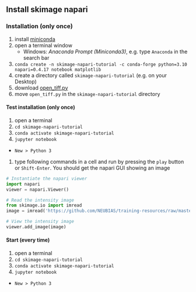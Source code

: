 ## Install skimage napari

### Installation (only once)

1. install [miniconda](https://docs.conda.io/en/latest/miniconda.html)
1. open a terminal window
	* Windows: *Anaconda Prompt (Miniconda3)*, e.g. type `Anaconda` in the search bar
1. `conda create -n skimage-napari-tutorial -c conda-forge python=3.10 napari=0.4.17 notebook matplotlib`
1. create a directory called `skimage-napari-tutorial` (e.g. on your Desktop)
1. download [open_tiff.py](https://neubias.github.io/training-resources/functions/open_tiff.py)
1. move `open_tiff.py` in the `skimage-napari-tutorial` directory

#### Test installation (only once)
1. open a terminal
1. `cd skimage-napari-tutorial`
1. `conda activate skimage-napari-tutorial`
1. `jupyter notebook`
  - `New > Python 3`
1. type following commands in a cell and run by pressing the `play` button or `Shift-Enter`. You should get the napari GUI showing an image

``` python
# Instantiate the napari viewer
import napari
viewer = napari.Viewer()

# Read the intensity image
from skimage.io import imread
image = imread('https://github.com/NEUBIAS/training-resources/raw/master/image_data/xy_8bit__two_cells.tif')

# View the intensity image
viewer.add_image(image)
```


#### Start (every time)

1. open a terminal
1. `cd skimage-napari-tutorial`
1. `conda activate skimage-napari-tutorial`
1. `jupyter notebook`
  - `New > Python 3`
